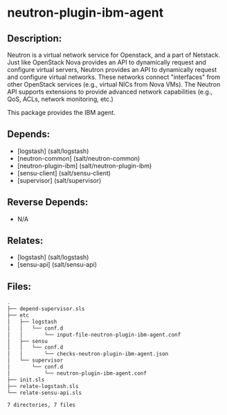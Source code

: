 # neutron-plugin-ibm-agent

## Description:

Neutron is a virtual network service for Openstack, and a part of Netstack. Just like OpenStack Nova provides an API to dynamically request and configure virtual servers, Neutron provides an API to dynamically request and configure virtual networks. These networks connect "interfaces" from other OpenStack services (e.g., virtual NICs from Nova VMs). The Neutron API supports extensions to provide advanced network capabilities (e.g., QoS, ACLs, network monitoring, etc.)

This package provides the IBM agent.

## Depends:

  -  [logstash] (salt/logstash)
  -  [neutron-common] (salt/neutron-common)
  -  [neutron-plugin-ibm] (salt/neutron-plugin-ibm)
  -  [sensu-client] (salt/sensu-client)
  -  [supervisor] (salt/supervisor)

## Reverse Depends:

  -  N/A

## Relates:

  -  [logstash] (salt/logstash)
  -  [sensu-api] (salt/sensu-api)

## Files:

```bash
.
├── depend-supervisor.sls
├── etc
│   ├── logstash
│   │   └── conf.d
│   │       └── input-file-neutron-plugin-ibm-agent.conf
│   ├── sensu
│   │   └── conf.d
│   │       └── checks-neutron-plugin-ibm-agent.json
│   └── supervisor
│       └── conf.d
│           └── neutron-plugin-ibm-agent.conf
├── init.sls
├── relate-logstash.sls
└── relate-sensu-api.sls

7 directories, 7 files
```
